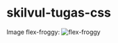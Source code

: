 # skilvul-tugas-css
Image flex-froggy: 
![flex-froggy](https://user-images.githubusercontent.com/74763634/133546696-180cc801-78ce-4957-ba9b-be5548936430.PNG)
